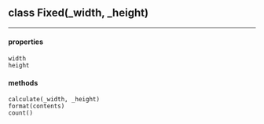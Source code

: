 ## class Fixed(_width, _height)  
---
#### properties  
    width  
    height  
#### methods  
    calculate(_width, _height)  
    format(contents)  
    count()  
